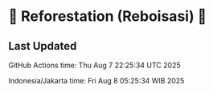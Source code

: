 
# 🌳 Reforestation (Reboisasi) 🌲

## Last Updated

GitHub Actions time: Thu Aug  7 22:25:34 UTC 2025

Indonesia/Jakarta time: Fri Aug  8 05:25:34 WIB 2025
